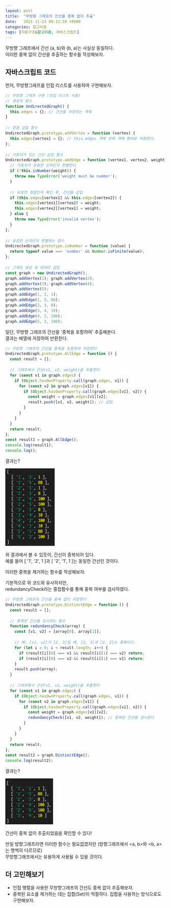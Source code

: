 ```yaml
---
layout: post
title:  "무방향 그래프의 간선을 중복 없이 추출"
date:   2021-11-23 09:12:59 +0900
categories: 알고리즘
tags: [자료구조&알고리즘, 자바스크립트]
---
```


무방향 그래프에서 간선 (a, b)와 (b, a)는 사실상 동일하다.  
이러한 중복 없이 간선을 추출하는 함수를 작성해보자.  

## 자바스크립트 코드
먼저, 무방향그래프를 인접 리스트를 사용하여 구현해보자.  

```javascript
// 무방향 그래프 구현 (인접 리스트 사용)
// 생성자 함수
function UndirectedGraph() {
  this.edges = {}; // 간선을 저장하는 객체
}

// 정점 삽입 함수
UndirectedGraph.prototype.addVertex = function (vertex) {
  this.edges[vertex] = {}; // this.edges 객체 안에 객체 형태로 저장한다.
};

// 가중치가 있는 간선 삽입 함수
UndirectedGraph.prototype.addEdge = function (vertex1, vertex2, weight) {
  // 가중치가 유효한 숫자인지 판별한다
  if (!this.isNumber(weight)) {
    throw new TypeError('weight must be number');
  }

  // 유효한 정점인지 확인 후, 간선을 삽입
  if (this.edges[vertex1] && this.edges[vertex2]) {
    this.edges[vertex1][vertex2] = weight;
    this.edges[vertex2][vertex1] = weight;
  } else {
    throw new TypeError('invalid vertex');
  }
};

// 유효한 숫자인지 판별하는 함수
UndirectedGraph.prototype.isNumber = function (value) {
  return typeof value === 'number' && Number.isFinite(value);
};

// 그래프 생성 및 데이터 삽입
const graph = new UndirectedGraph();
graph.addVertex(1); graph.addVertex(2);
graph.addVertex(3); graph.addVertex(4);
graph.addVertex(5);
graph.addEdge(1, 2, 1);
graph.addEdge(1, 5, 88);
graph.addEdge(2, 3, 8);
graph.addEdge(3, 4, 10);
graph.addEdge(4, 2, 100);
graph.addEdge(5, 2, 100);
```
일단, 무방향 그래프의 간선을 '중복을 포함하여' 추출해본다.  
결과는 배열에 저장하여 반환한다.  

```javascript
// 무방향 그래프의 간선을 중복을 포함하여 저장한다
UndirectedGraph.prototype.AllEdge = function () {
  const result = [];

  // 그래프에서 간선(v1, v2, weight)을 추출한다
  for (const v1 in graph.edges) {
    if (Object.hasOwnProperty.call(graph.edges, v1)) {
      for (const v2 in graph.edges[v1]) {
        if (Object.hasOwnProperty.call(graph.edges[v1], v2)) {
          const weight = graph.edges[v1][v2];
          result.push([v1, v2, weight]); // 삽입
        }
      }
    }
  }
  return result;
};
const result1 = graph.AllEdge();
console.log(result1);
console.log();
```

결과는?  

![결과1](https://github.com/gitul0515/gitul0515.github.io/blob/main/_posts/image/21_1123_1.png?raw=true)

위 결과에서 볼 수 있듯이, 간선이 중복되어 있다.  
예를 들어 [ '1', '2', 1 ]과  [ '2', '1', 1 ]는 동일한 간선인 것이다.  


이러한 중복을 제거하는 함수를 작성해보자.  


기본적으로 위 코드와 유사하지만,  
redundancyCheck라는 중첩함수를 통해 중복 여부를 검사하였다.  

```javascript
// 무방향 그래프의 간선을 중복 없이 저장한다
UndirectedGraph.prototype.DistinctEdge = function () {
  const result = [];

  // 중복된 간선을 검사하는 함수
  function redundancyCheck(array) {
    const [v1, v2] = [array[0], array[1]];

    // 예: [v1, v2]가 [2, 3]일 때, [2, 3]과 [3, 2]는 중복이다.
    for (let i = 0; i < result.length; i++) {
      if (result[i][0] === v1 && result[i][1] === v2) return;
      if (result[i][0] === v2 && result[i][1] === v1) return;
    }
    result.push(array);
  }

  // 그래프에서 간선(v1, v2, weight)을 추출한다
  for (const v1 in graph.edges) {
    if (Object.hasOwnProperty.call(graph.edges, v1)) {
      for (const v2 in graph.edges[v1]) {
        if (Object.hasOwnProperty.call(graph.edges[v1], v2)) {
          const weight = graph.edges[v1][v2];
          redundancyCheck([v1, v2, weight]); // 중복된 간선을 검사한다
        }
      }
    }
  }
  return result;
};
const result2 = graph.DistinctEdge();
console.log(result2);
```
결과는?  

![결과2](https://github.com/gitul0515/gitul0515.github.io/blob/main/_posts/image/21_1123_2.png?raw=true)

간선이 중복 없이 추출되었음을 확인할 수 있다!  


만일 방향그래프라면 이러한 함수는 필요없겠지만
(방향그래프에서 <a, b>와 <b, a>는 명백히 다르므로)  
무방향그래프에서는 유용하게 사용될 수 있을 것이다.

## 더 고민해보기
- 인접 행렬을 사용한 무방향그래프의 간선도 중복 없이 추출해보자.
- 중복된 요소를 제거하는 데는 집합(Set)이 적절하다.
  집합을 사용하는 방식으로도 구현해보자.
